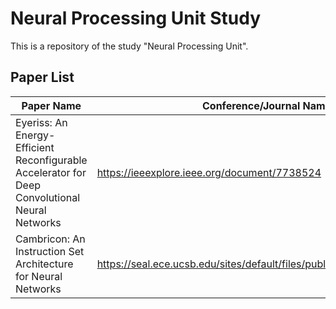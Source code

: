 # Neural Processing Unit Study
This is a repository of the study "Neural Processing Unit".

## Paper List
|Paper Name|Conference/Journal Name|Year|
|------|---------------|---|
|Eyeriss: An Energy-Efficient Reconfigurable Accelerator for Deep Convolutional Neural Networks|https://ieeexplore.ieee.org/document/7738524|2016|
|Cambricon: An Instruction Set Architecture for Neural Networks|https://seal.ece.ucsb.edu/sites/default/files/publications/07551409.pdf|2016|
